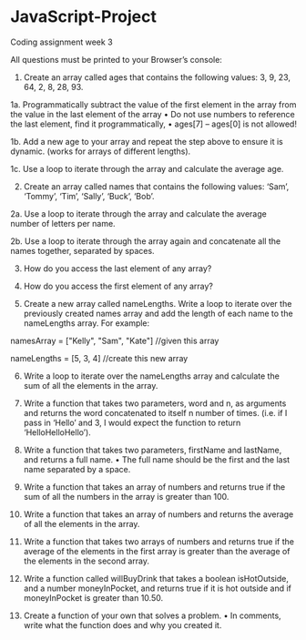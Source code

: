 # JavaScript-Project
Coding assignment week 3

All questions must be printed to your Browser’s console:
1.	Create an array called ages that contains the following values: 3, 9, 23, 64, 2, 8, 28, 93.

1a.	Programmatically subtract the value of the first element in the array from the value in the last element of the array 
•	Do not use numbers to reference the last element, find it programmatically, 
•	ages[7] – ages[0] is not allowed!

1b.	Add a new age to your array and repeat the step above to ensure it is dynamic. (works for arrays of different lengths).

1c.	Use a loop to iterate through the array and calculate the average age. 




2.	Create an array called names that contains the following values: ‘Sam’, ‘Tommy’, ‘Tim’, ‘Sally’, ‘Buck’, ‘Bob’.

2a.	Use a loop to iterate through the array and calculate the average number of letters per name. 

2b.	Use a loop to iterate through the array again and concatenate all the names together, separated by spaces. 


3.	How do you access the last element of any array?

4.	How do you access the first element of any array?

5.	Create a new array called nameLengths. Write a loop to iterate over the previously created names array and add the length of each name to the nameLengths array.
For example:

namesArray = ["Kelly", "Sam", "Kate"] //given this array

nameLengths = [5, 3, 4] //create this new array


6.	Write a loop to iterate over the nameLengths array and calculate the sum of all the elements in the array. 

7.	Write a function that takes two parameters, word and n, as arguments and returns the word concatenated to itself n number of times. (i.e. if I pass in ‘Hello’ and 3, I would expect the function to return ‘HelloHelloHello’).

8.	Write a function that takes two parameters, firstName and lastName, and returns a full name.
•	The full name should be the first and the last name separated by a space.

9.	Write a function that takes an array of numbers and returns true if the sum of all the numbers in the array is greater than 100.

10.	Write a function that takes an array of numbers and returns the average of all the elements in the array.

11.	Write a function that takes two arrays of numbers and returns true if the average of the elements in the first array is greater than the average of the elements in the second array.

12.	Write a function called willBuyDrink that takes a boolean isHotOutside, and a number moneyInPocket, and returns true if it is hot outside and if moneyInPocket is greater than 10.50.

13.	Create a function of your own that solves a problem. 
•	In comments, write what the function does and why you created it.




